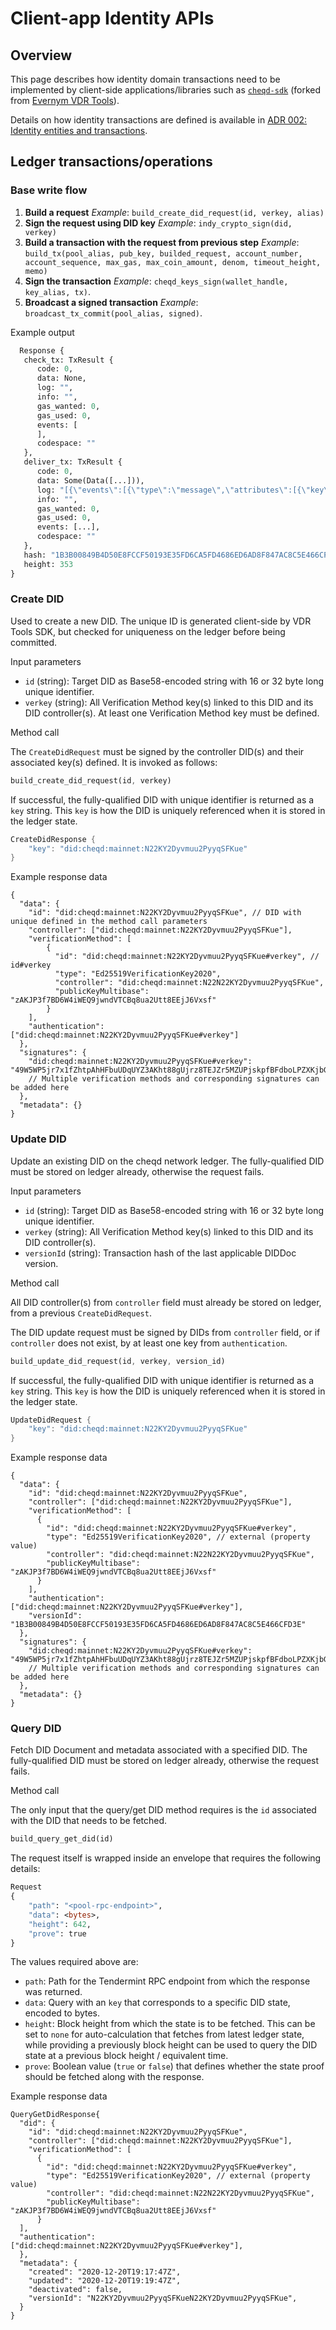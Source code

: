 # Client-app Identity APIs

## Overview

This page describes how identity domain transactions need to be implemented by client-side applications/libraries such as [`cheqd-sdk`](https://github.com/cheqd/sdk) (forked from [Evernym VDR Tools](https://gitlab.com/evernym/verity/vdr-tools)).

Details on how identity transactions are defined is available in [ADR 002: Identity entities and transactions](../../architecture/adr-list/adr-002-cheqd-did-method.md).

## Ledger transactions/operations

### Base write flow

1. **Build a request** _Example_: `build_create_did_request(id, verkey, alias)`
2. **Sign the request using DID key** _Example_:  `indy_crypto_sign(did, verkey)`
3. **Build a transaction with the request from previous step** _Example_: `build_tx(pool_alias, pub_key, builded_request, account_number, account_sequence, max_gas, max_coin_amount, denom, timeout_height, memo)`
4. **Sign the transaction** _Example_: `cheqd_keys_sign(wallet_handle, key_alias, tx)`.
5. **Broadcast a signed transaction** _Example_: `broadcast_tx_commit(pool_alias, signed)`.

Example output

```protobuf
  Response {
   check_tx: TxResult {
      code: 0,
      data: None,
      log: "",
      info: "",
      gas_wanted: 0,
      gas_used: 0,
      events: [
      ],
      codespace: ""
   },
   deliver_tx: TxResult {
      code: 0,
      data: Some(Data([...])),
      log: "[{\"events\":[{\"type\":\"message\",\"attributes\":[{\"key\":\"action\",\"value\":\"send\"},{\"key\":\"sender\",\"value\":\"cheqd1fknpjldck6n3v2wu86arpz8xjnfc60f99ylcjd\"},{\"key\":\"module\",\"value\":\"bank\"}]},{\"type\":\"transfer\",\"attributes\":[{\"key\":\"recipient\",\"value\":\"cheqd1pvnjjy3vz0ga6hexv32gdxydzxth7f86mekcpg\"},{\"key\":\"sender\",\"value\":\"cheqd1fknpjldck6n3v2wu86arpz8xjnfc60f99ylcjd\"},{\"key\":\"amount\",\"value\":\"500000ncheq\"}]}]}]",
      info: "",
      gas_wanted: 0,
      gas_used: 0,
      events: [...], 
      codespace: ""
   },
   hash: "1B3B00849B4D50E8FCCF50193E35FD6CA5FD4686ED6AD8F847AC8C5E466CFD3E",
   height: 353
}
```

### Create DID

Used to create a new DID. The unique ID is generated client-side by VDR Tools SDK, but checked for uniqueness on the ledger before being committed.

Input parameters

* `id` (string): Target DID as Base58-encoded string with 16 or 32 byte long unique identifier.
* `verkey` (string): All Verification Method key(s) linked to this DID and its DID controller(s). At least one Verification Method key must be defined.

Method call

The `CreateDidRequest` must be signed by the controller DID(s) and their associated key(s) defined. It is invoked as follows:

```rust
build_create_did_request(id, verkey)
```

If successful, the fully-qualified DID with unique identifier is returned as a `key` string. This `key` is how the DID is uniquely referenced when it is stored in the ledger state.

```rust
CreateDidResponse {
    "key": "did:cheqd:mainnet:N22KY2Dyvmuu2PyyqSFKue" 
}
```

Example response data

```jsonc
{
  "data": {
    "id": "did:cheqd:mainnet:N22KY2Dyvmuu2PyyqSFKue", // DID with unique defined in the method call parameters
    "controller": ["did:cheqd:mainnet:N22KY2Dyvmuu2PyyqSFKue"],
    "verificationMethod": [
        {
          "id": "did:cheqd:mainnet:N22KY2Dyvmuu2PyyqSFKue#verkey", // id#verkey
          "type": "Ed25519VerificationKey2020",
          "controller": "did:cheqd:mainnet:N22N22KY2Dyvmuu2PyyqSFKue",
          "publicKeyMultibase": "zAKJP3f7BD6W4iWEQ9jwndVTCBq8ua2Utt8EEjJ6Vxsf"
        }
    ],
    "authentication": ["did:cheqd:mainnet:N22KY2Dyvmuu2PyyqSFKue#verkey"]
  },
  "signatures": {
    "did:cheqd:mainnet:N22KY2Dyvmuu2PyyqSFKue#verkey": "49W5WP5jr7x1fZhtpAhHFbuUDqUYZ3AKht88gUjrz8TEJZr5MZUPjskpfBFdboLPZXKjbGjutoVascfKiMD5W7Ba"
    // Multiple verification methods and corresponding signatures can be added here
  },
  "metadata": {}
}
```

### Update DID

Update an existing DID on the cheqd network ledger. The fully-qualified DID must be stored on ledger already, otherwise the request fails.

Input parameters

* `id` (string): Target DID as Base58-encoded string with 16 or 32 byte long unique identifier.
* `verkey` (string): All Verification Method key(s) linked to this DID and its DID controller(s).
* `versionId` (string): Transaction hash of the last applicable DIDDoc version.

Method call

All DID controller(s) from `controller` field must already be stored on ledger, from a previous `CreateDidRequest`.

The DID update request must be signed by DIDs from `controller` field, or if `controller` does not exist, by at least one key from `authentication`.

```rust
build_update_did_request(id, verkey, version_id)
```

If successful, the fully-qualified DID with unique identifier is returned as a `key` string. This `key` is how the DID is uniquely referenced when it is stored in the ledger state.

```rust
UpdateDidRequest {
    "key": "did:cheqd:mainnet:N22KY2Dyvmuu2PyyqSFKue" 
}
```

Example response data

```jsonc
{
  "data": {
    "id": "did:cheqd:mainnet:N22KY2Dyvmuu2PyyqSFKue",
    "controller": ["did:cheqd:mainnet:N22KY2Dyvmuu2PyyqSFKue"],
    "verificationMethod": [
      {
        "id": "did:cheqd:mainnet:N22KY2Dyvmuu2PyyqSFKue#verkey",
        "type": "Ed25519VerificationKey2020", // external (property value)
        "controller": "did:cheqd:mainnet:N22N22KY2Dyvmuu2PyyqSFKue",
        "publicKeyMultibase": "zAKJP3f7BD6W4iWEQ9jwndVTCBq8ua2Utt8EEjJ6Vxsf"
      }
    ],
    "authentication": ["did:cheqd:mainnet:N22KY2Dyvmuu2PyyqSFKue#verkey"],
    "versionId": "1B3B00849B4D50E8FCCF50193E35FD6CA5FD4686ED6AD8F847AC8C5E466CFD3E"
  },
  "signatures": {
    "did:cheqd:mainnet:N22KY2Dyvmuu2PyyqSFKue#verkey": "49W5WP5jr7x1fZhtpAhHFbuUDqUYZ3AKht88gUjrz8TEJZr5MZUPjskpfBFdboLPZXKjbGjutoVascfKiMD5W7Ba"
    // Multiple verification methods and corresponding signatures can be added here
  },
  "metadata": {}
}
```

### Query DID

Fetch DID Document and metadata associated with a specified DID. The fully-qualified DID must be stored on ledger already, otherwise the request fails.

Method call

The only input that the query/get DID method requires is the `id` associated with the DID that needs to be fetched.

```rust
build_query_get_did(id)
```

The request itself is wrapped inside an envelope that requires the following details:

```protobuf
Request 
{
    "path": "<pool-rpc-endpoint>",
    "data": <bytes>,
    "height": 642,
    "prove": true
}
```

The values required above are:

* `path`: Path for the Tendermint RPC endpoint from which the response was returned.
* `data`: Query with an `key` that corresponds to a specific DID state, encoded to bytes.
* `height`: Block height from which the state is to be fetched. This can be set to `none` for auto-calculation that fetches from latest ledger state, while providing a previously block height can be used to query the DID state at a previous block height / equivalent time.
* `prove`: Boolean value (`true` or `false`) that defines whether the state proof should be fetched along with the response.

Example response data

```jsonc
QueryGetDidResponse{
  "did": {
    "id": "did:cheqd:mainnet:N22KY2Dyvmuu2PyyqSFKue",
    "controller": ["did:cheqd:mainnet:N22KY2Dyvmuu2PyyqSFKue"],
    "verificationMethod": [
      {
        "id": "did:cheqd:mainnet:N22KY2Dyvmuu2PyyqSFKue#verkey",
        "type": "Ed25519VerificationKey2020", // external (property value)
        "controller": "did:cheqd:mainnet:N22N22KY2Dyvmuu2PyyqSFKue",
        "publicKeyMultibase": "zAKJP3f7BD6W4iWEQ9jwndVTCBq8ua2Utt8EEjJ6Vxsf"
      }
  ],
  "authentication": ["did:cheqd:mainnet:N22KY2Dyvmuu2PyyqSFKue#verkey"],
  },
  "metadata": {
    "created": "2020-12-20T19:17:47Z",
    "updated": "2020-12-20T19:19:47Z",
    "deactivated": false,
    "versionId": "N22KY2Dyvmuu2PyyqSFKueN22KY2Dyvmuu2PyyqSFKue",
  }
}
```
